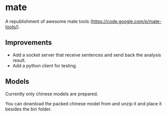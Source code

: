 # mate
A republishment of awesome mate tools (https://code.google.com/p/mate-tools/).

## Improvements

* Add a socket server that receive sentences and send back the analysis result.
* Add a python client for testing. 

## Models
Currently only chinese models are prepared. 

You can download the packed chinese model from   and unzip it  and place it besides the bin folder. 

